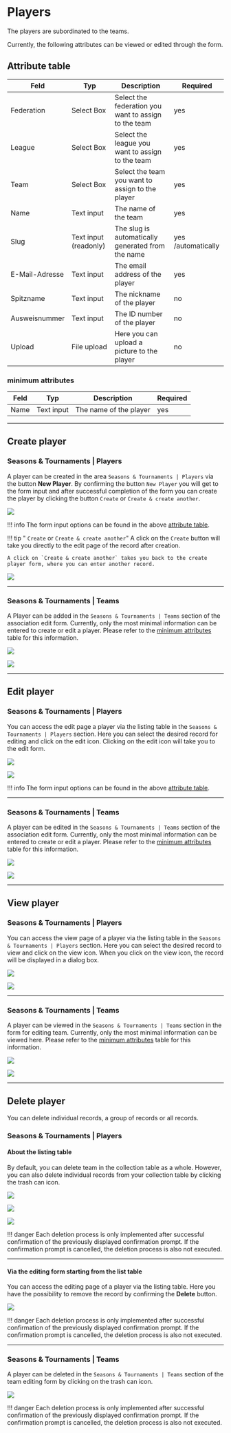 # Players

The players are subordinated to the teams.

Currently, the following attributes can be viewed or edited through the form.

## Attribute table

| Feld           | Typ                   | Description                                          | Required           |
| -------------- | --------------------- | ---------------------------------------------------- | ------------------ |
| Federation     | Select Box            | Select the federation you want to assign to the team | yes                |
| League         | Select Box            | Select the league you want to assign to the team     | yes                |
| Team           | Select Box            | Select the team you want to assign to the player     | yes                |
| Name           | Text input            | The name of the team                                 | yes                |
| Slug           | Text input (readonly) | The slug is automatically generated from the name    | yes /automatically |
| E-Mail-Adresse | Text input            | The email address of the player                      | yes                |
| Spitzname      | Text input            | The nickname of the player                           | no                 |
| Ausweisnummer  | Text input            | The ID number of the player                          | no                 |
| Upload         | File upload           | Here you can upload a picture to the player          | no                 |


### minimum attributes

| Feld | Typ        | Description            | Required |
| ---- | ---------- | ---------------------- | -------- |
| Name | Text input | The name of the player | yes      |

---

## Create player

### Seasons & Tournaments | Players

A player can be created in the area `Seasons & Tournaments | Players` via the button **New Player**. By confirming the button `New Player` you will get to the form input and after successful completion of the form you can create the player by clicking the button `Create` or `Create & create another`.

![](../assets/players.png)

!!! info
	The form input options can be found in the above [attribute table](#attribute-table).

!!! tip " `Create` or `Create & create another`"
	A click on the `Create` button will take you directly to the edit page of the record after creation.

	A click on `Create & create another` takes you back to the create player form, where you can enter another record.

![](../assets/create_and_create_another.png)

---

### Seasons & Tournaments | Teams

A Player can be added in the `Seasons & Tournaments | Teams` section of the association edit form. Currently, only the most minimal information can be entered to create or edit a player. Please refer to the [minimum attributes](#minimum-attributes) table for this information.

![](../assets/teams_create_edit_view_player_minimal.png)

![](../assets/team_create_player_minimal.png)

---

## Edit player

### Seasons & Tournaments | Players

You can access the edit page a player via the listing table in the  `Seasons & Tournaments | Players` section. Here you can select the desired record for editing and click on the edit icon. Clicking on the edit icon will take you to the edit form.

![](../assets/edit.png)

![](../assets/players_index.png)

!!! info
	The form input options can be found in the above [attribute table](#attribute-table).

---

### Seasons & Tournaments | Teams

A player can be edited in the `Seasons & Tournaments | Teams` section of the association edit form. Currently, only the most minimal information can be entered to create or edit a player. Please refer to the [minimum attributes](#minimum-attributes) table for this information.

![](../assets/teams_create_edit_view_player_minimal.png)

![](../assets/league_edit_team_minimal.png)

---

## View player

### Seasons & Tournaments | Players

You can access the view page of a player via the listing table in the `Seasons & Tournaments | Players` section. Here you can select the desired record to view and click on the view icon. When you click on the view icon, the record will be displayed in a dialog box.

![](../assets/view.png)

![](../assets/players_index.png)

---

### Seasons & Tournaments | Teams

A player can be viewed in the `Seasons & Tournaments | Teams` section in the form for editing team. Currently, only the most minimal information can be viewed here. Please refer to the  [minimum attributes](#minimum-attributes) table for this information.

![](../assets/teams_create_edit_view_player_minimal.png)

![](../assets/team_view_player_minimal.png)

---

## Delete player

You can delete individual records, a group of records or all records.

### Seasons & Tournaments | Players

#### About the listing table

By default, you can delete team in the collection table as a whole. However, you can also delete individual records from your collection table by clicking the trash can icon.

![](../assets/delete_icon.png)

![](../assets/delete_selected.png)

![](../assets/select_all.png)

!!! danger
	Each deletion process is only implemented after successful confirmation of the previously displayed confirmation prompt. If the confirmation prompt is cancelled, the deletion process is also not executed.

---

#### Via the editing form starting from the list table

You can access the editing page of a player via the listing table. Here you have the possibility to remove the record by confirming the **Delete** button.

![](../assets/delete_button.png)

!!! danger
	Each deletion process is only implemented after successful confirmation of the previously displayed confirmation prompt. If the confirmation prompt is cancelled, the deletion process is also not executed.

---

### Seasons & Tournaments | Teams

A player can be deleted in the `Seasons & Tournaments | Teams` section of the team editing form by clicking on the trash can icon.

![](../assets/teams_create_edit_view_player_minimal.png)

!!! danger
	Each deletion process is only implemented after successful confirmation of the previously displayed confirmation prompt. If the confirmation prompt is cancelled, the deletion process is also not executed.
